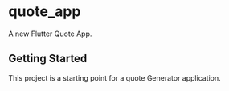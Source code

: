 # quote_app

A new Flutter Quote App.

## Getting Started

This project is a starting point for a quote Generator application.
